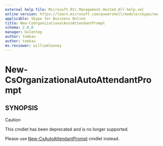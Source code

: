 ```yaml
---
external help file: Microsoft.Rtc.Management.Hosted.dll-help.xml
online version: https://learn.microsoft.com/powershell/module/skype/new-csorganizationalautoattendantprompt
applicable: Skype for Business Online
title: New-CsOrganizationalAutoAttendantPrompt
schema: 2.0.0
manager: bulenteg
author: tomkau
author: tomkau
ms.reviewer: williamlooney
---
```


# New-CsOrganizationalAutoAttendantPrompt

## SYNOPSIS
> [!CAUTION]
> This cmdlet has been deprecated and is no longer supported.
> 
> Please use [New-CsAutoAttendantPrompt](New-CsAutoAttendantPrompt.md) cmdlet instead.
